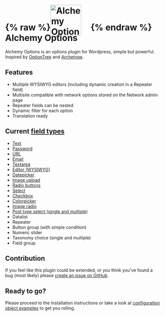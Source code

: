 #  {% raw %}<img src='../assets/alchemy-logo.svg' width="100" height="100" style="vertical-align:bottom; margin-right:30px; position: relative; bottom: -10px;" alt="Alchemy Options logo" />{% endraw %} Alchemy Options

Alchemy Options is an options plugin for Wordpress, simple but powerful. Inspired by [OptionTree](https://wordpress.org/plugins/option-tree/) and [Archetype](https://our.umbraco.org/projects/backoffice-extensions/archetype/).

## Features

* Multiple WYSIWYG editors (including dynamic creation in a Repeater field)
* Multisite compatible with network options stored on the Network admin page
* Repeater fields can be nested
* Dynamic filter for each option
* Translation ready

## Current [field types](/fields/README.md)

* [Text](/fields/text.md)
* [Password](/fields/password.md)
* [URL](/fields/url.md)
* [Email](/fields/email.md)
* [Textarea](/fields/textarea.md)
* [Editor (WYSIWYG)](/fields/editor.md)
* [Datepicker](/fields/datepicker.md)
* [Image upload](/fields/upload.md)
* [Radio buttons](/fields/radio.md)
* [Select](/fields/select.md)
* [Checkbox](/fields/checkbox.md)
* [Colorpicker](/fields/colorpicker.md)
* [Image radio](/fields/image-radio.md)
* [Post type select (single and multiple)](/fields/post-type-select.md)
* Datalist
* Repeater
* Button group (with simple condition)
* Numeric slider
* Taxonomy choice (single and multiple)
* Field group

## Contribution

If you feel like this plugin could be extended, or you think you've found a bug (most likely) please [create an issue on GitHub](https://github.com/AlchemyOptions/AlchemyOptions).

## Ready to go?

Please proceed to the Installation instructions or take a look at [configuration object examples](Samples.md) to get you rolling.